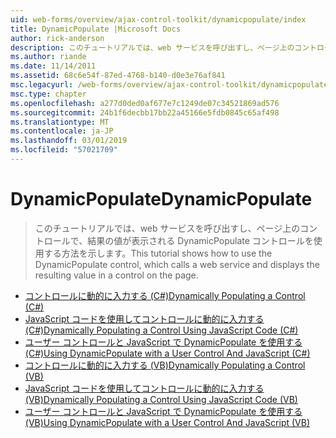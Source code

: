 ```yaml
---
uid: web-forms/overview/ajax-control-toolkit/dynamicpopulate/index
title: DynamicPopulate |Microsoft Docs
author: rick-anderson
description: このチュートリアルでは、web サービスを呼び出すし、ページ上のコントロールで、結果の値が表示される DynamicPopulate コントロールを使用する方法を示します。
ms.author: riande
ms.date: 11/14/2011
ms.assetid: 68c6e54f-87ed-4768-b140-d0e3e76af841
msc.legacyurl: /web-forms/overview/ajax-control-toolkit/dynamicpopulate
msc.type: chapter
ms.openlocfilehash: a277d0ded0af677e7c1249de07c34521869ad576
ms.sourcegitcommit: 24b1f6decbb17bb22a45166e5fdb0845c65af498
ms.translationtype: MT
ms.contentlocale: ja-JP
ms.lasthandoff: 03/01/2019
ms.locfileid: "57021709"
---
```

<a name="dynamicpopulate"></a><span data-ttu-id="699d2-103">DynamicPopulate</span><span class="sxs-lookup"><span data-stu-id="699d2-103">DynamicPopulate</span></span>
====================
> <span data-ttu-id="699d2-104">このチュートリアルでは、web サービスを呼び出すし、ページ上のコントロールで、結果の値が表示される DynamicPopulate コントロールを使用する方法を示します。</span><span class="sxs-lookup"><span data-stu-id="699d2-104">This tutorial shows how to use the DynamicPopulate control, which calls a web service and displays the resulting value in a control on the page.</span></span>


- [<span data-ttu-id="699d2-105">コントロールに動的に入力する (C#)</span><span class="sxs-lookup"><span data-stu-id="699d2-105">Dynamically Populating a Control (C#)</span></span>](dynamically-populating-a-control-cs.md)
- [<span data-ttu-id="699d2-106">JavaScript コードを使用してコントロールに動的に入力する (C#)</span><span class="sxs-lookup"><span data-stu-id="699d2-106">Dynamically Populating a Control Using JavaScript Code (C#)</span></span>](dynamically-populating-a-control-using-javascript-code-cs.md)
- [<span data-ttu-id="699d2-107">ユーザー コントロールと JavaScript で DynamicPopulate を使用する (C#)</span><span class="sxs-lookup"><span data-stu-id="699d2-107">Using DynamicPopulate with a User Control And JavaScript (C#)</span></span>](using-dynamicpopulate-with-a-user-control-and-javascript-cs.md)
- [<span data-ttu-id="699d2-108">コントロールに動的に入力する (VB)</span><span class="sxs-lookup"><span data-stu-id="699d2-108">Dynamically Populating a Control (VB)</span></span>](dynamically-populating-a-control-vb.md)
- [<span data-ttu-id="699d2-109">JavaScript コードを使用してコントロールに動的に入力する (VB)</span><span class="sxs-lookup"><span data-stu-id="699d2-109">Dynamically Populating a Control Using JavaScript Code (VB)</span></span>](dynamically-populating-a-control-using-javascript-code-vb.md)
- [<span data-ttu-id="699d2-110">ユーザー コントロールと JavaScript で DynamicPopulate を使用する (VB)</span><span class="sxs-lookup"><span data-stu-id="699d2-110">Using DynamicPopulate with a User Control And JavaScript (VB)</span></span>](using-dynamicpopulate-with-a-user-control-and-javascript-vb.md)
